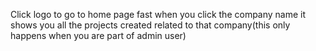 Click logo to go to home page fast
when you click the company name it shows you all the projects created related to that  company(this only happens when you are part of admin user)
